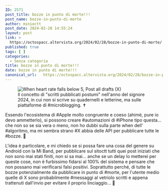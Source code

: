 ```yaml
---
ID: 2571
post_title: bozze in punto di morte!!!
post_name: bozze-in-punto-di-morte
author: minioctt
post_date: 2024-02-28 14:55:24
layout: post
link: >
  https://octospacc.altervista.org/2024/02/28/bozze-in-punto-di-morte/
published: true
tags: [ ]
categories:
  - Senza categoria
title: bozze in punto di morte!!!
date: bozze in punto di morte!!!
canonical_url:   https://octospacc.altervista.org/2024/02/28/bozze-in-punto-di-morte/
---
```

<!-- wp:image {"id":2570,"sizeSlug":"large","linkDestination":"none"} -->
<figure class="wp-block-image size-large"><img src="{{site.cdnurl}}/assets/uploads/2024/02/20240228_0745212129419249701388949-960x840.jpg" alt="When heart rate falls below 5, Post all drafts (X)" class="wp-image-2570"/><figcaption class="wp-element-caption">Il concetto di "scritti pubblicati postumi" nell'anno del signore 2024, in cui non si scrive su quadernelli e letterine, ma sulle piattaforme di #microblogging. ✝️</figcaption></figure>
<!-- /wp:image -->

<!-- wp:paragraph -->
<p></p>
<!-- /wp:paragraph -->

<!-- wp:paragraph -->
<p>Essendo l'ecosistema di #Apple molto congruente e coeso (ahimè, pure io devo ammetterlo), si possono creare #automazioni di #iPhone tipo questa... che non so se sia vera o meno, non ho dubbi sulla parte when dell' #algoritmo, ma mi sembra strano #X abbia delle API per pubblicare tutte le #bozze. 🤨</p>
<!-- /wp:paragraph -->

<!-- wp:paragraph -->
<p>L'idea è particolare, e mi chiedo se si possa fare una cosa del genere su Android con la Mi Band, per pubblicare sul sitoctt tutti quei post iniziati che non sono mai stati finiti, non si sa mai... anche se un delay lo metterei per queste cose, non è furbissimo fidarsi al 100% del sistema e pensare che non possano mai verificarsi falsi positivi. Soprattutto perché, di tutte le bozze potenzialmente da pubblicare in punto di #morte, per l'utente medio quelle di X sono probabilmente #messaggi al vetriolo scritti e appena trattenuti dall'invio per evitare il proprio linciaggio... 🤖</p>
<!-- /wp:paragraph -->